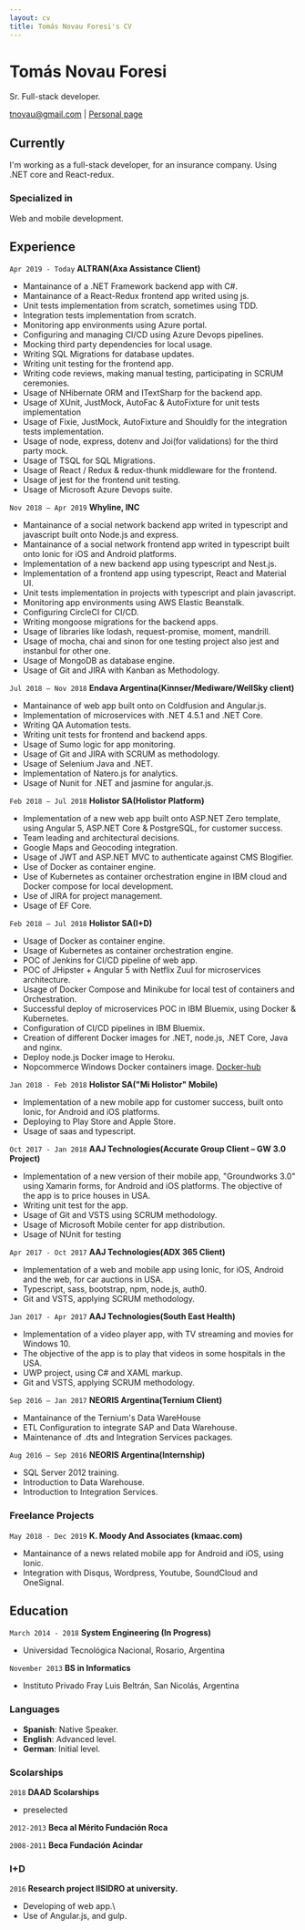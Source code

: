 ```yaml
---
layout: cv
title: Tomás Novau Foresi's CV
---
```

# Tomás Novau Foresi
Sr. Full-stack developer.

<div id="webaddress">
<a href="tnovau@gmail.com">tnovau@gmail.com</a>
| <a href="https://tnovau.github.io/">Personal page</a>
</div>


## Currently

I'm working as a full-stack developer, for an insurance company. Using .NET core and React-redux.

### Specialized in

Web and mobile development.

## Experience


`Apr 2019 - Today`
__ALTRAN(Axa Assistance Client)__

- Mantainance of a .NET Framework backend app with C#.
- Mantainance of a React-Redux frontend app writed using js.
- Unit tests implementation from scratch, sometimes using TDD.
- Integration tests implementation from scratch.
- Monitoring app environments using Azure portal.
- Configuring and managing CI/CD using Azure Devops pipelines.
- Mocking third party dependencies for local usage.
- Writing SQL Migrations for database updates.
- Writing unit testing for the frontend app.
- Writing code reviews, making manual testing, participating in SCRUM ceremonies.
- Usage of NHibernate ORM and ITextSharp for the backend app.
- Usage of XUnit, JustMock, AutoFac & AutoFixture for unit tests implementation
- Usage of Fixie, JustMock, AutoFixture and Shouldly for the integration tests implementation.
- Usage of node, express, dotenv and Joi(for validations) for the third party mock.
- Usage of TSQL for SQL Migrations.
- Usage of React / Redux & redux-thunk middleware for the frontend.
- Usage of jest for the frontend unit testing.
- Usage of Microsoft Azure Devops suite.


`Nov 2018 – Apr 2019`
__Whyline, INC__

- Mantainance of a social network backend app writed in typescript and javascript built onto Node.js and express.
- Mantainance of a social network frontend app writed in typescript built onto Ionic for iOS and Android platforms.
- Implementation of a new backend app using typescript and Nest.js.
- Implementation of a frontend app using typescript, React and Material UI.
- Unit tests implementation in projects with typescript and plain javascript.
- Monitoring app environments using AWS Elastic Beanstalk.
- Configuring CircleCI for CI/CD.
- Writing mongoose migrations for the backend apps.
- Usage of libraries like lodash, request-promise, moment, mandrill.
- Usage of mocha, chai and sinon for one testing project also jest and instanbul for other one.
- Usage of MongoDB as database engine.
- Usage of Git and JIRA with Kanban as Methodology.


`Jul 2018 – Nov 2018`
__Endava Argentina(Kinnser/Mediware/WellSky client)__

- Mantainance of web app built onto on Coldfusion and Angular.js.
- Implementation of microservices with .NET 4.5.1 and .NET Core.
- Writing QA Automation tests.
- Writing unit tests for frontend and backend apps.
- Usage of Sumo logic for app monitoring.
- Usage of Git and JIRA with SCRUM as methodology.
- Usage of Selenium Java and .NET.
- Implementation of Natero.js for analytics.
- Usage of Nunit for .NET and jasmine for angular.js.

`Feb 2018 – Jul 2018`
__Holistor SA(Holistor Platform)__ 

- Implementation of a new web app built onto ASP.NET Zero template, using Angular 5, ASP.NET Core & PostgreSQL, for customer success.
- Team leading and architectural decisions.
- Google Maps and Geocoding integration.
- Usage of JWT and ASP.NET MVC to authenticate against CMS Blogifier.
- Use of Docker as container engine.
- Use of Kubernetes as container orchestration engine in IBM cloud and Docker compose for local development.
- Use of JIRA for project management.
- Usage of EF Core.

`Feb 2018 – Jul 2018`
__Holistor SA(I+D)__

- Usage of Docker as container engine.
- Usage of Kubernetes as container orchestration engine.
- POC of Jenkins for CI/CD pipeline of web app.
- POC of JHipster + Angular 5 with Netflix Zuul for microservices
architecture.
- Usage of Docker Compose and Minikube for local test of containers
and Orchestration.
- Successful deploy of microservices POC in IBM Bluemix, using
Docker & Kubernetes.
- Configuration of CI/CD pipelines in IBM Bluemix.
- Creation of different Docker images for .NET, node.js, .NET Core,
Java and nginx.
- Deploy node.js Docker image to Heroku.
- Nopcommerce Windows Docker containers image. [Docker-hub](https://hub.docker.com/r/tnovau/nopcommerce)

`Jan 2018 - Feb 2018`
__Holistor SA("Mi Holistor" Mobile)__

- Implementation of a new mobile app for customer success, built onto Ionic, for Android and iOS platforms.
- Deploying to Play Store and Apple Store.
- Usage of saas and typescript.

`Oct 2017 - Jan 2018`
__AAJ Technologies(Accurate Group Client – GW 3.0 Project)__

- Implementation of a new version of their mobile app, "Groundworks 3.0" using Xamarin forms, for Android and iOS platforms. The objective of the app is to price houses in USA.
- Writing unit test for the app.
- Usage of Git and VSTS using SCRUM methodology.
- Usage of Microsoft Mobile center for app distribution.
- Usage of NUnit for testing


`Apr 2017 - Oct 2017`
__AAJ Technologies(ADX 365 Client)__

- Implementation of a web and mobile app using Ionic, for iOS, Android and the web, for car auctions in USA.
- Typescript, sass, bootstrap, npm, node.js, auth0.
- Git and VSTS, applying SCRUM methodology.

`Jan 2017 - Apr 2017`
__AAJ Technologies(South East Health)__

- Implementation of a video player app, with TV streaming and movies for Windows 10.
- The objective of the app is to play that videos in some hospitals in the USA.
- UWP project, using C# and XAML markup.
- Git and VSTS, applying SCRUM methodology.

`Sep 2016 – Jan 2017` 
__NEORIS Argentina(Ternium Client)__

- Mantainance of the Ternium's Data WareHouse
- ETL Configuration to integrate SAP and Data Warehouse.
- Maintenance of .dts and Integration Services
packages.

`Aug 2016 – Sep 2016`
__NEORIS Argentina(Internship)__ 

- SQL Server 2012 training.
- Introduction to Data Warehouse.
- Introduction to Integration Services.

### Freelance Projects
`May 2018 - Dec 2019`
__K. Moody And Associates (kmaac.com)__

- Mantainance of a news related mobile app for Android and iOS, using Ionic.
- Integration with Disqus, Wordpress, Youtube, SoundCloud and OneSignal.

## Education

`March 2014 - 2018`
__System Engineering (In Progress)__

- Universidad Tecnológica Nacional, Rosario, Argentina

`November 2013`
__BS in Informatics__

- Instituto Privado Fray Luis Beltrán, San Nicolás, Argentina

### Languages

- __Spanish__: Native Speaker.
- __English__: Advanced level.
- __German__: Initial level.

### Scolarships

`2018`
__DAAD Scolarships__

- preselected 

`2012-2013`
__Beca al Mérito Fundación Roca__

`2008-2011`
__Beca Fundación Acindar__

### I+D

`2016`
__Research project IISIDRO at university.__

- Developing of web app.\
- Use of Angular.js, and gulp.

<!-- ### Footer

Last updated: May 2013 -->


